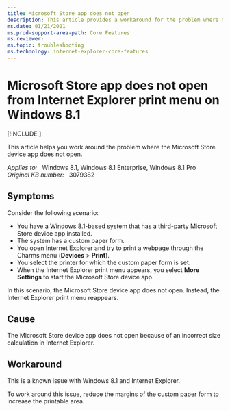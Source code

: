 ```yaml
---
title: Microsoft Store app does not open
description: This article provides a workaround for the problem where the Microsoft Store device app does not open.
ms.date: 01/21/2021
ms.prod-support-area-path: Core Features
ms.reviewer: 
ms.topic: troubleshooting
ms.technology: internet-explorer-core-features
---
```

# Microsoft Store app does not open from Internet Explorer print menu on Windows 8.1

[!INCLUDE [](../includes/browsers-important.md)]

This article helps you work around the problem where the Microsoft Store device app does not open.

_Applies to:_ &nbsp; Windows 8.1, Windows 8.1 Enterprise, Windows 8.1 Pro  
_Original KB number:_ &nbsp; 3079382

## Symptoms

Consider the following scenario:

- You have a Windows 8.1-based system that has a third-party Microsoft Store device app installed.
- The system has a custom paper form.
- You open Internet Explorer and try to print a webpage through the Charms menu (**Devices** > **Print**).
- You select the printer for which the custom paper form is set.
- When the Internet Explorer print menu appears, you select **More Settings** to start the Microsoft Store device app.

In this scenario, the Microsoft Store device app does not open. Instead, the Internet Explorer print menu reappears.

## Cause

The Microsoft Store device app does not open because of an incorrect size calculation in Internet Explorer.

## Workaround

This is a known issue with Windows 8.1 and Internet Explorer.

To work around this issue, reduce the margins of the custom paper form to increase the printable area.
